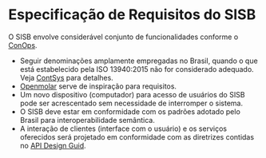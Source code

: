 
# Especificação de Requisitos do SISB
O SISB envolve considerável conjunto de funcionalidades conforme o [ConOps](https://github.com/kyriosdata/sisb/blob/master/ConOps.md).

- Seguir denominações amplamente empregadas no Brasil, quando o que está estabelecido pela ISO 13940:2015 não for considerado adequado. Veja [ContSys](https://contsys.org/) para detalhes.
- [Openmolar](http://openmolar.com/) serve de inspiração para requisitos. 
- Um novo dispositivo (computador) para acesso de usuários do SISB pode ser acrescentado sem necessidade de interromper o sistema. 
- O SISB deve estar em conformidade com os padrões adotado pelo Brasil para interoperabilidade semântica. 
- A interação de clientes (interface com o usuário) e os serviços oferecidos será projetado em conformidade com as diretrizes contidas no [API Design Guid](https://cloud.google.com/apis/design/).
